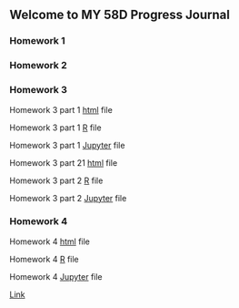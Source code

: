 ## Welcome to MY 58D Progress Journal



### Homework 1
### Homework 2
### Homework 3

Homework 3 part 1 [html](https://github.com/ETM-58D/spring22-AnilkaganKantar/blob/gh-pages/hw3_part1/hw3_1.html) file

Homework 3 part 1 [R](https://github.com/ETM-58D/spring22-AnilkaganKantar/blob/gh-pages/hw3_part1/hw3_1.R) file

Homework 3 part 1 [Jupyter](https://github.com/ETM-58D/spring22-AnilkaganKantar/blob/gh-pages/hw3_part1/hw3_1.ipynb) file

Homework 3 part 21 [html](https://github.com/ETM-58D/spring22-AnilkaganKantar/blob/gh-pages/hw3_part2/hw3_2.html) file

Homework 3 part 2 [R](https://github.com/ETM-58D/spring22-AnilkaganKantar/blob/gh-pages/hw3_part2/hw3_2.R) file

Homework 3 part 2 [Jupyter](https://github.com/ETM-58D/spring22-AnilkaganKantar/blob/gh-pages/hw3_part2/hw3_2.ipynb) file

### Homework 4

Homework 4 [html](https://github.com/ETM-58D/spring22-AnilkaganKantar/blob/gh-pages/hw4/hw4.html) file

Homework 4 [R](https://github.com/ETM-58D/spring22-AnilkaganKantar/blob/gh-pages/hw4/HW4.R) file

Homework 4 [Jupyter](https://github.com/ETM-58D/spring22-AnilkaganKantar/blob/gh-pages/hw4/hw4.ipynb) file

[Link](https://moodle.boun.edu.tr)
